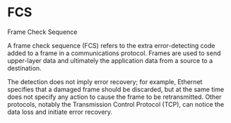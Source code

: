 # FCS


Frame Check Sequence

A frame check sequence (FCS) refers to the extra error-detecting code
added to a frame in a communications protocol. Frames are used to send
upper-layer data and ultimately the application data from a source to a
destination.

The detection does not imply error recovery; for example, Ethernet
specifies that a damaged frame should be discarded, but at the same time
does not specify any action to cause the frame to be retransmitted.
Other protocols, notably the Transmission Control Protocol (TCP), can
notice the data loss and initiate error recovery.

